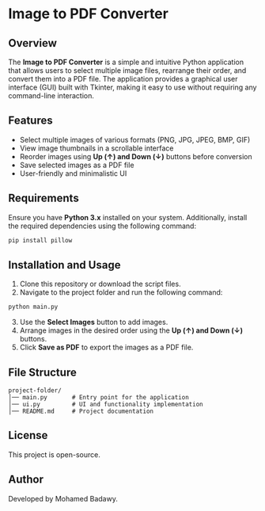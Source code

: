 # Image to PDF Converter

## Overview
The **Image to PDF Converter** is a simple and intuitive Python application that allows users to select multiple image files, rearrange their order, and convert them into a PDF file. The application provides a graphical user interface (GUI) built with Tkinter, making it easy to use without requiring any command-line interaction.

## Features
- Select multiple images of various formats (PNG, JPG, JPEG, BMP, GIF)
- View image thumbnails in a scrollable interface
- Reorder images using **Up (↑) and Down (↓)** buttons before conversion
- Save selected images as a PDF file
- User-friendly and minimalistic UI

## Requirements
Ensure you have **Python 3.x** installed on your system. Additionally, install the required dependencies using the following command:

```bash
pip install pillow
```

## Installation and Usage
1. Clone this repository or download the script files.
2. Navigate to the project folder and run the following command:

```bash
python main.py
```

3. Use the **Select Images** button to add images.
4. Arrange images in the desired order using the **Up (↑) and Down (↓)** buttons.
5. Click **Save as PDF** to export the images as a PDF file.

## File Structure
```
project-folder/
│── main.py       # Entry point for the application
│── ui.py         # UI and functionality implementation
│── README.md     # Project documentation
```

## License
This project is open-source.

## Author
Developed by Mohamed Badawy.

